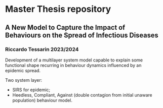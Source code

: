 # Master Thesis repository
## A New Model to Capture the Impact of Behaviours on the Spread of Infectious Diseases
### Riccardo Tessarin 2023/2024

Development of a multilayer system model capable to explain some functional shape recurring in behaviour dynamics influenced by an epidemic spread.

Two system layer:
 - SIRS for epidemic;
 - Heedless, Compliant, Against (double contagion from initial unaware population) behaviour model.

